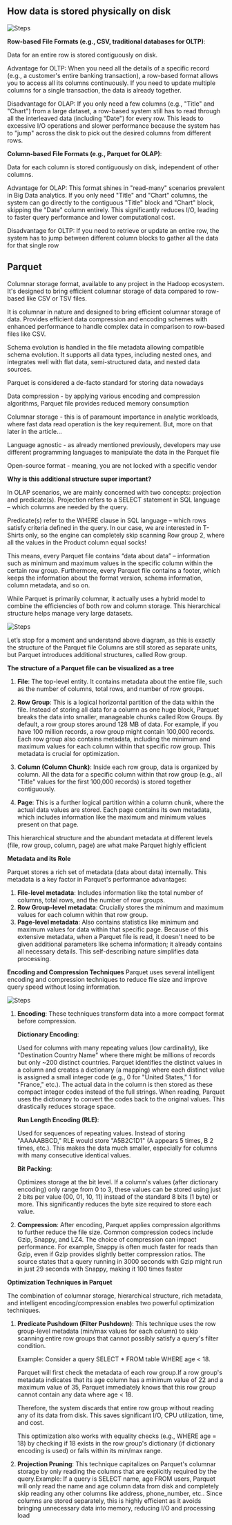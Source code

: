 ## **How data is stored physically on disk**

![Steps](dataondisk.svg)

**Row-based File Formats (e.g., CSV, traditional databases for OLTP)**:

Data for an entire row is stored contiguously on disk.


Advantage for OLTP: When you need all the details of a specific record (e.g., a customer's entire banking transaction), a row-based format allows you to access all its columns continuously. If you need to update multiple columns for a single transaction, the data is already together.

Disadvantage for OLAP: If you only need a few columns (e.g., "Title" and "Chart") from a large dataset, a row-based system still has to read through all the interleaved data (including "Date") for every row. This leads to excessive I/O operations and slower performance because the system has to "jump" across the disk to pick out the desired columns from different rows.

**Column-based File Formats (e.g., Parquet for OLAP)**:

Data for each column is stored contiguously on disk, independent of other columns.

Advantage for OLAP: This format shines in "read-many" scenarios prevalent in Big Data analytics. If you only need "Title" and "Chart" columns, the system can go directly to the contiguous "Title" block and "Chart" block, skipping the "Date" column entirely. This significantly reduces I/O, leading to faster query performance and lower computational cost.

Disadvantage for OLTP: If you need to retrieve or update an entire row, the system has to jump between different column blocks to gather all the data for that single row


## **Parquet**
Columnar storage format, available to any project in the Hadoop ecosystem.
It's designed to bring efficient columnar storage of data compared to row-based like CSV or TSV files.

It is columnar in nature and designed to bring efficient columnar storage of data.
Provides efficient data compression and encoding schemes with enhanced performance to handle complex data in comparison to row-based files like CSV.

Schema evolution is handled in the file metadata allowing compatible schema evolution.
It supports all data types, including nested ones, and integrates well with flat data, semi-structured data, and nested data sources.

Parquet is considered a de-facto standard for storing data nowadays

Data compression - by applying various encoding and compression algorithms, Parquet file provides reduced memory consumption

Columnar storage - this is of paramount importance in analytic workloads, where fast data read operation is the key requirement. But, more on that later in the article…

Language agnostic - as already mentioned previously, developers may use different programming languages to manipulate the data in the Parquet file

Open-source format - meaning, you are not locked with a specific vendor

**Why is this additional structure super important?**
 
In OLAP scenarios, we are mainly concerned with two concepts: projection and predicate(s). Projection refers to a SELECT statement in SQL language – which columns are needed by the query. 

Predicate(s) refer to the WHERE clause in SQL language – which rows satisfy criteria defined in the query. In our case, we are interested in T-Shirts only, so the engine can completely skip scanning Row group 2, where all the values in the Product column equal socks!

This means, every Parquet file contains “data about data” – information such as minimum and maximum values in the specific column within the certain row group. Furthermore, every Parquet file contains a footer, which keeps the information about the format version, schema information, column metadata, and so on.


While Parquet is primarily columnar, it actually uses a hybrid model to combine the efficiencies of both row and column storage. This hierarchical structure helps manage very large datasets.

![Steps](parquetnew.svg)

Let’s stop for a moment and understand above diagram, as this is exactly the structure of the Parquet file  Columns are still stored as separate units, but Parquet introduces additional structures, called Row group.

**The structure of a Parquet file can be visualized as a tree**

1. **File**: The top-level entity.
 It contains metadata about the entire file, such as the number of columns, total rows, and number of row groups.

2. **Row Group**: This is a logical horizontal partition of the data within the file.
 Instead of storing all data for a column as one huge block, Parquet breaks the data into smaller, manageable chunks called Row Groups.
 By default, a row group stores around 128 MB of data.
 For example, if you have 100 million records, a row group might contain 100,000 records.
 Each row group also contains metadata, including the minimum and maximum values for each column within that specific row group. This metadata is crucial for optimization.

3. **Column (Column Chunk)**: Inside each row group, data is organized by column.
 All the data for a specific column within that row group (e.g., all "Title" values for the first 100,000 records) is stored together contiguously.
4. **Page**: This is a further logical partition within a column chunk, where the actual data values are stored.
 Each page contains its own metadata, which includes information like the maximum and minimum values present on that page.

This hierarchical structure and the abundant metadata at different levels (file, row group, column, page) are what make Parquet highly efficient

**Metadata and its Role**

Parquet stores a rich set of metadata (data about data) internally. This metadata is a key factor in Parquet's performance advantages:

1. **File-level metadata**: Includes information like the total number of columns, total rows, and the number of row groups.
2. **Row Group-level metadata**: Crucially stores the minimum and maximum values for each column within that row group.
3. **Page-level metadata**: Also contains statistics like minimum and maximum values for data within that specific page.
Because of this extensive metadata, when a Parquet file is read, it doesn't need to be given additional parameters like schema information; it already contains all necessary details. This self-describing nature simplifies data processing.

**Encoding and Compression Techniques**
Parquet uses several intelligent encoding and compression techniques to reduce file size and improve query speed without losing information.

![Steps](parnew.svg)

1. **Encoding**: These techniques transform data into a more compact format before compression.

    **Dictionary Encoding**:
  
    Used for columns with many repeating values (low cardinality), like "Destination Country Name" where there might be millions of records but only ~200 distinct countries.
    Parquet identifies the distinct values in a column and creates a dictionary (a mapping) where each distinct value is assigned a small integer code (e.g., 0 for "United States," 1 for "France," etc.).
    The actual data in the column is then stored as these compact integer codes instead of the full strings.
    When reading, Parquet uses the dictionary to convert the codes back to the original values. This drastically reduces storage space.

    **Run Length Encoding (RLE)**:
    
    Used for sequences of repeating values.
    Instead of storing "AAAAABBCD," RLE would store "A5B2C1D1" (A appears 5 times, B 2 times, etc.).
    This makes the data much smaller, especially for columns with many consecutive identical values.

    **Bit Packing**:
    
    Optimizes storage at the bit level.
    If a column's values (after dictionary encoding) only range from 0 to 3, these values can be stored using just 2 bits per value (00, 01, 10, 11) instead of the standard 8 bits (1 byte) or more.
    This significantly reduces the byte size required to store each value.

2. **Compression**: After encoding, Parquet applies compression algorithms to further reduce the file size.
 Common compression codecs include Gzip, Snappy, and LZ4.
 The choice of compression can impact performance. For example, Snappy is often much faster for reads than Gzip, even if Gzip provides slightly better compression ratios. The source states that a query running in 3000 seconds with Gzip might run in just 29 seconds with Snappy, making it 100 times faster


**Optimization Techniques in Parquet**

The combination of columnar storage, hierarchical structure, rich metadata, and intelligent encoding/compression enables two powerful optimization techniques.

1. **Predicate Pushdown (Filter Pushdown)**:
This technique uses the row group-level metadata (min/max values for each column) to skip scanning entire row groups that cannot possibly satisfy a query's filter condition.

    Example: Consider a query SELECT * FROM table WHERE age < 18.

    Parquet will first check the metadata of each row group.If a row group's metadata indicates that its age column has a minimum value of 22 and a maximum value of 35, Parquet immediately knows that this row group cannot contain any data where age < 18.
    
    Therefore, the system discards that entire row group without reading any of its data from disk. This saves significant I/O, CPU utilization, time, and cost.
    
    This optimization also works with equality checks (e.g., WHERE age = 18) by checking if 18 exists in the row group's dictionary (if dictionary encoding is used) or falls within its min/max range.

2. **Projection Pruning**:
This technique capitalizes on Parquet's columnar storage by only reading the columns that are explicitly required by the query.Example: If a query is SELECT name, age FROM users, Parquet will only read the name and age column data from disk and completely skip reading any other columns like address, phone_number, etc.. Since columns are stored separately, this is highly efficient as it avoids bringing unnecessary data into memory, reducing I/O and processing load



